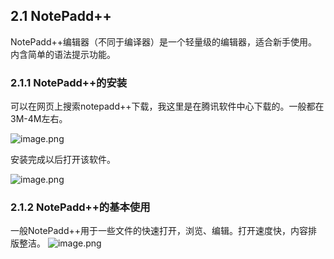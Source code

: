 ## 2.1 NotePadd++
NotePadd++编辑器（不同于编译器）是一个轻量级的编辑器，适合新手使用。内含简单的语法提示功能。

### 2.1.1 NotePadd++的安装

可以在网页上搜索notepadd++下载，我这里是在腾讯软件中心下载的。一般都在3M-4M左右。

![image.png](https://cdn.nlark.com/yuque/0/2019/png/194309/1564637056802-bb1ade7f-b7d5-4235-afcf-9995aba2070d.png#align=left&display=inline&height=650&name=image.png&originHeight=812&originWidth=1228&size=118931&status=done&width=982.4)

安装完成以后打开该软件。

![image.png](https://cdn.nlark.com/yuque/0/2019/png/194309/1564637356170-6baa731d-69af-4c9c-b36e-72e0a921c2ee.png#align=left&display=inline&height=549&name=image.png&originHeight=686&originWidth=1080&size=40599&status=done&width=864)

### 2.1.2 NotePadd++的基本使用

一般NotePadd++用于一些文件的快速打开，浏览、编辑。打开速度快，内容排版整洁。
![image.png](https://cdn.nlark.com/yuque/0/2019/png/194309/1564637871788-c52dd8f2-14a4-4d36-9465-d4325c1d5775.png#align=left&display=inline&height=551&name=image.png&originHeight=689&originWidth=1166&size=128828&status=done&width=932.8)